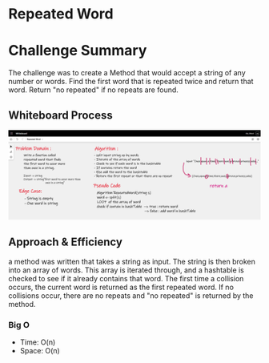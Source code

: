 # Repeated Word


# Challenge Summary
The challenge was to create a Method that would accept a string of any number or words. Find the first word that is repeated twice and return that word. 
Return "no repeated" if no repeats are found.

## Whiteboard Process
![Whiteboard](Assest/Whiteboard.png)

## Approach & Efficiency
a method was written that takes a string as input. The string is then broken into an array of words.
This array is iterated through, and a hashtable is checked to see if it already contains that word. 
The first time a collision occurs, the current word is returned as the first repeated word. 
If no collisions occur, there are no repeats and "no repeated" is returned by the method.

### Big O
- Time: O(n) 
- Space: O(n)

